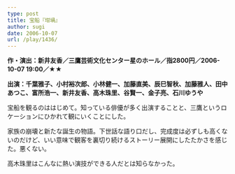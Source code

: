 ```yaml
---
type: post
title: 宝船『坩堝』
author: sugi
date: 2006-10-07
url: /play/1436/
---
```

**作・演出：新井友香／三鷹芸術文化センター星のホール／指2800円／2006-10-07 19:00／★★**

**出演：千葉雅子、小村裕次郎、小林健一、加藤直美、辰巳智秋、加藤雅人、田中あつこ、富所浩一、新井友香、高木珠里、谷賢一、金子亮、石川ゆうや**

宝船を観るのははじめて。知っている俳優が多く出演することと、三鷹というロケーションにひかれて観にいくことにした。

家族の崩壊と新たな誕生の物語。下世話な語り口だし、完成度は必ずしも高くないのだけど、いい意味で観客を裏切り続けるストーリー展開にしたたかさを感じた。悪くない。

高木珠里はこんなに熱い演技ができる人だとは知らなかった。
